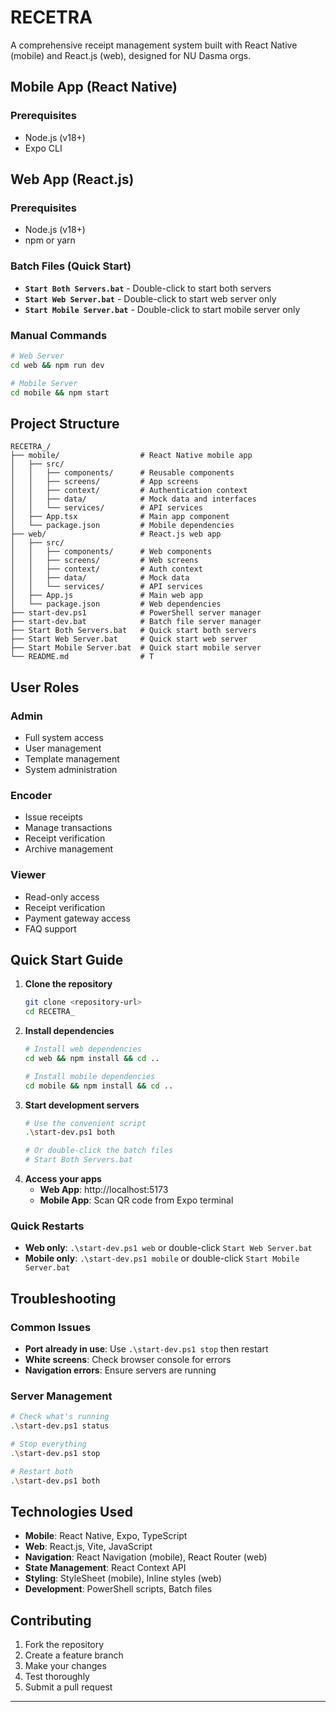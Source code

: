# RECETRA 
A comprehensive receipt management system built with React Native (mobile) and React.js (web), designed for NU Dasma orgs.

## Mobile App (React Native)
### Prerequisites
- Node.js (v18+)
- Expo CLI
  
##  Web App (React.js)
### Prerequisites
- Node.js (v18+)
- npm or yarn

### Batch Files (Quick Start)
- **`Start Both Servers.bat`** - Double-click to start both servers
- **`Start Web Server.bat`** - Double-click to start web server only
- **`Start Mobile Server.bat`** - Double-click to start mobile server only

### Manual Commands
```bash
# Web Server
cd web && npm run dev

# Mobile Server
cd mobile && npm start
```

##  Project Structure

```
RECETRA_/
├── mobile/                  # React Native mobile app
│   ├── src/
│   │   ├── components/      # Reusable components
│   │   ├── screens/         # App screens
│   │   ├── context/         # Authentication context
│   │   ├── data/            # Mock data and interfaces
│   │   └── services/        # API services
│   ├── App.tsx              # Main app component
│   └── package.json         # Mobile dependencies
├── web/                     # React.js web app
│   ├── src/
│   │   ├── components/      # Web components
│   │   ├── screens/         # Web screens
│   │   ├── context/         # Auth context
│   │   ├── data/            # Mock data
│   │   └── services/        # API services
│   ├── App.js               # Main web app
│   └── package.json         # Web dependencies
├── start-dev.ps1            # PowerShell server manager
├── start-dev.bat            # Batch file server manager
├── Start Both Servers.bat   # Quick start both servers
├── Start Web Server.bat     # Quick start web server
├── Start Mobile Server.bat  # Quick start mobile server
└── README.md                # T
```

##  User Roles

### Admin
- Full system access
- User management
- Template management
- System administration

### Encoder
- Issue receipts
- Manage transactions
- Receipt verification
- Archive management

### Viewer
- Read-only access
- Receipt verification
- Payment gateway access
- FAQ support

##  Quick Start Guide

1. **Clone the repository**
   ```bash
   git clone <repository-url>
   cd RECETRA_
   ```
2. **Install dependencies**
   ```bash
   # Install web dependencies
   cd web && npm install && cd ..
   
   # Install mobile dependencies
   cd mobile && npm install && cd ..
   ```
3. **Start development servers**
   ```bash
   # Use the convenient script
   .\start-dev.ps1 both
   
   # Or double-click the batch files
   # Start Both Servers.bat
   ```
4. **Access your apps**
   - **Web App**: http://localhost:5173
   - **Mobile App**: Scan QR code from Expo terminal

### Quick Restarts
- **Web only**: `.\start-dev.ps1 web` or double-click `Start Web Server.bat`
- **Mobile only**: `.\start-dev.ps1 mobile` or double-click `Start Mobile Server.bat`

## Troubleshooting

### Common Issues
- **Port already in use**: Use `.\start-dev.ps1 stop` then restart
- **White screens**: Check browser console for errors
- **Navigation errors**: Ensure servers are running

### Server Management
```bash
# Check what's running
.\start-dev.ps1 status

# Stop everything
.\start-dev.ps1 stop

# Restart both
.\start-dev.ps1 both
```

##  Technologies Used

- **Mobile**: React Native, Expo, TypeScript
- **Web**: React.js, Vite, JavaScript
- **Navigation**: React Navigation (mobile), React Router (web)
- **State Management**: React Context API
- **Styling**: StyleSheet (mobile), Inline styles (web)
- **Development**: PowerShell scripts, Batch files

##  Contributing

1. Fork the repository
2. Create a feature branch
3. Make your changes
4. Test thoroughly
5. Submit a pull request
---

